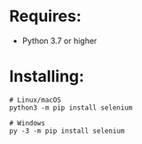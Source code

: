 # Requires:
* Python 3.7 or higher
# Installing:
```
# Linux/macOS
python3 -m pip install selenium

# Windows
py -3 -m pip install selenium
```